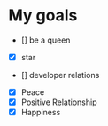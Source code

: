 # My goals
- [] be a queen
- [x] star
- [] developer relations
- [x] Peace
- [x] Positive Relationship 
- [x] Happiness
